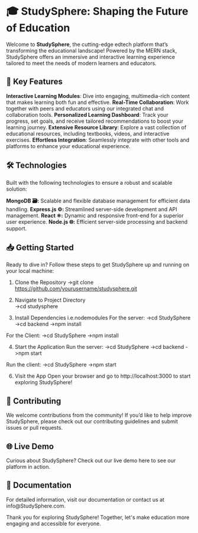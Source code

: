 <h1>🎓 StudySphere: Shaping the Future of Education</h1>
Welcome to <strong>StudySphere</strong>, the cutting-edge edtech platform that’s transforming the educational landscape! Powered by the MERN stack, StudySphere offers an immersive and interactive learning experience tailored to meet the needs of modern learners and educators.

<h2>🚀 Key Features</h2>
<strong>Interactive Learning Modules</strong>: Dive into engaging, multimedia-rich content that makes learning both fun and effective.
<strong>Real-Time Collaboration</strong>: Work together with peers and educators using our integrated chat and collaboration tools.
<strong>Personalized Learning Dashboard</strong>: Track your progress, set goals, and receive tailored recommendations to boost your learning journey.
<strong>Extensive Resource Library</strong>: Explore a vast collection of educational resources, including textbooks, videos, and interactive exercises.
<strong>Effortless Integration</strong>: Seamlessly integrate with other tools and platforms to enhance your educational experience.
<h2>🛠 Technologies</h2>
Built with the following technologies to ensure a robust and scalable solution:

<strong>MongoDB 🗃️:</strong> Scalable and flexible database management for efficient data handling.
<strong>Express.js ⚙️: </strong>Streamlined server-side development and API management.
<strong>React ⚛️:</strong> Dynamic and responsive front-end for a superior user experience.
<strong>Node.js 🌐:</strong> Efficient server-side processing and backend support.
<h2>📥 Getting Started</h2>
Ready to dive in? Follow these steps to get StudySphere up and running on your local machine:

1. Clone the Repository
->git clone https://github.com/yourusername/studysphere.git

2. Navigate to Project Directory<br/>
->cd studysphere

3. Install Dependencies i.e.nodemodules
For the server:
->cd StudySphere
->cd backend
->npm install

For the Client:
->cd StudySphere
->npm install

4. Start the Application
Run the server:
->cd StudySphere
->cd backend
->npm start

Run the client:
->cd StudySphere
->npm start


6. Visit the App
Open your browser and go to http://localhost:3000 to start exploring StudySphere!

<h2>🤝 Contributing</h2>
We welcome contributions from the community! If you’d like to help improve StudySphere, please check out our contributing guidelines and submit issues or pull requests.

<h2>🌐 Live Demo</h2>
Curious about StudySphere? Check out our live demo here to see our platform in action.

<h2>📄 Documentation</h2>
For detailed information, visit our documentation or contact us at info@StudySphere.com.

Thank you for exploring StudySphere! Together, let's make education more engaging and accessible for everyone.
